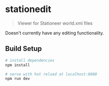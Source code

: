 # stationedit

> Viewer for Stationeer world.xml files

Doesn't currently have any editing functionality.

## Build Setup

``` bash
# install dependencies
npm install

# serve with hot reload at localhost:8080
npm run dev
```
